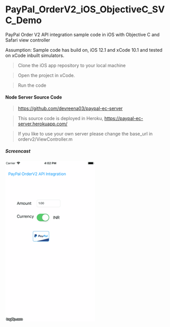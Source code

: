 # PayPal_OrderV2_iOS_ObjectiveC_SVC_Demo
PayPal Order V2 API integration sample code in iOS with Objective C and Safari view controller

Assumption:
Sample code has build on, iOS 12.1 and xCode 10.1 and tested on xCode inbuilt simulators.

>Clone the iOS app repository to your local machine 

>Open the project in xCode.

>Run the code 


#### Node Server Source Code 

>https://github.com/devreena03/paypal-ec-server

>This source code is deployed in Heroku, https://paypal-ec-server.herokuapp.com/

>If you like to use your own server please change the base_url in orderv2/ViewController.m


##### Screencast

![ScreenShot](https://github.com/devreena03/paypal-api-ios-objectiveC-sfvc-demo/blob/master/orderv2/screencast-orderv2.gif)

